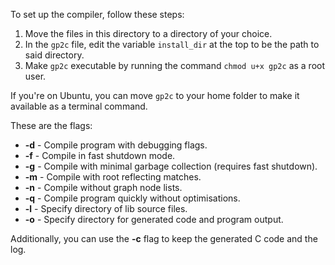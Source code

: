 To set up the compiler, follow these steps:

1. Move the files in this directory to a directory of your choice.
1. In the ``gp2c`` file, edit the variable ``install_dir`` at the top to be the path to said directory.
1. Make ``gp2c`` executable by running the command ``chmod u+x gp2c`` as a root user.

If you're on Ubuntu, you can move ``gp2c`` to your home folder to make it available as a terminal command.

These are the flags:

- **-d** - Compile program with debugging flags.
- **-f** - Compile in fast shutdown mode.
- **-g** - Compile with minimal garbage collection (requires fast shutdown).
- **-m** - Compile with root reflecting matches.
- **-n** - Compile without graph node lists.
- **-q** - Compile program quickly without optimisations.
- **-l** - Specify directory of lib source files.
- **-o** - Specify directory for generated code and program output.

Additionally, you can use the **-c** flag to keep the generated C code and the log.
